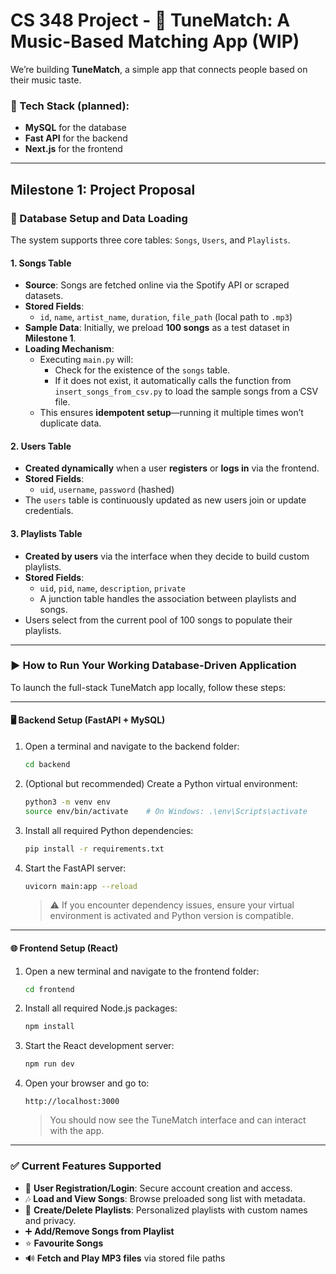 # CS 348 Project - 🎵 **TuneMatch: A Music-Based Matching App (WIP)**

We’re building **TuneMatch**, a simple app that connects people based on their music taste.

### 🧰 Tech Stack (planned):

* **MySQL** for the database
* **Fast API** for the backend
* **Next.js** for the frontend

---

## Milestone 1: Project Proposal

### 🔧 Database Setup and Data Loading

The system supports three core tables: `Songs`, `Users`, and `Playlists`.

#### 1. **Songs Table**
- **Source**: Songs are fetched online via the Spotify API or scraped datasets.
- **Stored Fields**:
  - `id`, `name`, `artist_name`, `duration`, `file_path` (local path to `.mp3`)
- **Sample Data**: Initially, we preload **100 songs** as a test dataset in **Milestone 1**.
- **Loading Mechanism**:
  - Executing `main.py` will:
    - Check for the existence of the `songs` table.
    - If it does not exist, it automatically calls the function from `insert_songs_from_csv.py` to load the sample songs from a CSV file.
  - This ensures **idempotent setup**—running it multiple times won’t duplicate data.

#### 2. **Users Table**
- **Created dynamically** when a user **registers** or **logs in** via the frontend.
- **Stored Fields**:
  - `uid`, `username`, `password` (hashed)
- The `users` table is continuously updated as new users join or update credentials.

#### 3. **Playlists Table**
- **Created by users** via the interface when they decide to build custom playlists.
- **Stored Fields**:
  - `uid`, `pid`, `name`, `description`, `private`
  - A junction table handles the association between playlists and songs.
- Users select from the current pool of 100 songs to populate their playlists.

---

### ▶️ How to Run Your Working Database-Driven Application

To launch the full-stack TuneMatch app locally, follow these steps:

---

#### 🖥 Backend Setup (FastAPI + MySQL)

1. Open a terminal and navigate to the backend folder:
   ```bash
   cd backend
   ```

2. (Optional but recommended) Create a Python virtual environment:
   ```bash
   python3 -m venv env
   source env/bin/activate    # On Windows: .\env\Scripts\activate
   ```

3. Install all required Python dependencies:
   ```bash
   pip install -r requirements.txt
   ```

4. Start the FastAPI server:
   ```bash
   uvicorn main:app --reload
   ```

   > ⚠️ If you encounter dependency issues, ensure your virtual environment is activated and Python version is compatible.

---

#### 🌐 Frontend Setup (React)

1. Open a new terminal and navigate to the frontend folder:
   ```bash
   cd frontend
   ```

2. Install all required Node.js packages:
   ```bash
   npm install
   ```

3. Start the React development server:
   ```bash
   npm run dev
   ```

4. Open your browser and go to:
   ```
   http://localhost:3000
   ```

   > You should now see the TuneMatch interface and can interact with the app.

---

### ✅ Current Features Supported

- 🔐 **User Registration/Login**: Secure account creation and access.
- 🎶 **Load and View Songs**: Browse preloaded song list with metadata.
- 💾 **Create/Delete Playlists**: Personalized playlists with custom names and privacy.
- ➕ **Add/Remove Songs from Playlist**
- ⭐ **Favourite Songs**
- 🔊 **Fetch and Play MP3 files** via stored file paths
